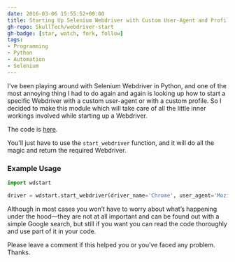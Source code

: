 ```yaml
---
date: 2016-03-06 15:55:52+00:00
title: Starting Up Selenium Webdriver with Custom User-Agent and Profile in Python
gh-repo: SkullTech/webdriver-start
gh-badge: [star, watch, fork, follow]
tags:
- Programming
- Python
- Automation
- Selenium
---
```


I've been playing around with Selenium Webdriver in Python, and one of the most annoying thing I had to do again and again is looking up how to start a specific Webdriver with a custom user-agent or with a custom profile. So I decided to make this module which will take care of all the little inner workings involved while starting up a Webdriver.

The code is [here](https://github.com/SkullTech/webdriver-start).

You'll just have to use the `start_webdriver` function, and it will do all the magic and return the required Webdriver.


### Example Usage

```python
import wdstart

driver = wdstart.start_webdriver(driver_name='Chrome', user_agent='Mozilla/5.0 (Linux; Android 4.0.4; Galaxy Nexus Build/IMM76B) AppleWebKit/535.19(KHTML, like Gecko) Chrome/18.0.1025.133 Mobile Safari/535.19', profile_path='C:\\Users\\SkullTech\\AppData\\Local\\Google\\Chrome\\User Data')
```

Although in most cases you won’t have to worry about what’s happening under the hood—they are not at all important and can be found out with a simple Google search, but still if you want you can read the code thoroughly and use part of it in your code.

Please leave a comment if this helped you or you’ve faced any problem. Thanks.
